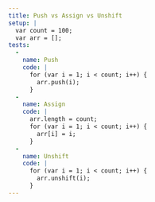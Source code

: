 ```yaml
---
title: Push vs Assign vs Unshift
setup: |
  var count = 100;
  var arr = [];
tests:
  -
    name: Push
    code: |
      for (var i = 1; i < count; i++) {
        arr.push(i);
      }
  -
    name: Assign
    code: |
      arr.length = count;
      for (var i = 1; i < count; i++) {
        arr[i] = i;
      }
  -
    name: Unshift
    code: |
      for (var i = 1; i < count; i++) {
        arr.unshift(i);
      }
---
```


